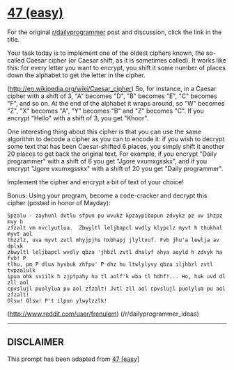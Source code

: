 # [47 (easy)](https://www.reddit.com/r/dailyprogrammer/comments/t33vi/522012_challenge_47_easy/)

For the original [r/dailyprogrammer](https://www.reddit.com/r/dailyprogrammer/) post and discussion, click the link in the title.

Your task today is to implement one of the oldest ciphers known, the so-called Caesar cipher (or Caesar shift, as it is sometimes called). It works like this: for every letter you want to encrypt, you shift it some number of places down the alphabet to get the letter in the cipher. 

(http://en.wikipedia.org/wiki/Caesar_cipher)
So, for instance, in a Caesar cipher with a shift of 3, "A" becomes "D", "B" becomes "E", "C" becomes "F", and so on. At the end of the alphabet it wraps around, so "W" becomes "Z", "X" becomes "A", "Y" becomes "B" and "Z" becomes "C". If you encrypt "Hello" with a shift of 3, you get "Khoor".

One interesting thing about this cipher is that you can use the same algorithm to decode a cipher as you can to encode it: if you wish to decrypt some text that has been Caesar-shifted 6 places, you simply shift it another 20 places to get back the original text. For example, if you encrypt "Daily programmer"  with a shift of 6 you get "Jgore vxumxgsskx", and if you encrypt "Jgore vxumxgsskx" with a shift of 20 you get "Daily programmer".

Implement the cipher and encrypt a bit of text of your choice!

Bonus: Using your program, become a code-cracker and decrypt this cipher (posted in honor of Mayday):


```
Spzalu - zayhunl dvtlu sfpun pu wvukz kpzaypibapun zdvykz pz uv ihzpz mvy h 
zfzalt vm nvclyutlua.  Zbwyltl leljbapcl wvdly klypclz myvt h thukhal myvt aol 
thzzlz, uva myvt zvtl mhyjpjhs hxbhapj jlyltvuf. Fvb jhu'a lewlja av dplsk 
zbwyltl leljbapcl wvdly qbza 'jhbzl zvtl dhalyf ahya aoyld h zdvyk ha fvb! P 
tlhu, pm P dlua hyvbuk zhfpu' P dhz hu ltwlylyvy qbza iljhbzl zvtl tvpzalulk 
ipua ohk sviilk h zjptpahy ha tl aolf'k wba tl hdhf!... Ho, huk uvd dl zll aol 
cpvslujl puolylua pu aol zfzalt! Jvtl zll aol cpvslujl puolylua pu aol zfzalt! 
Olsw! Olsw! P't ilpun ylwylzzlk!
```
(http://www.reddit.com/user/frenulem)
(/r/dailyprogrammer_ideas)

----
## **DISCLAIMER**
This prompt has been adapted from [47 [easy]](https://www.reddit.com/r/dailyprogrammer/comments/t33vi/522012_challenge_47_easy/
)
